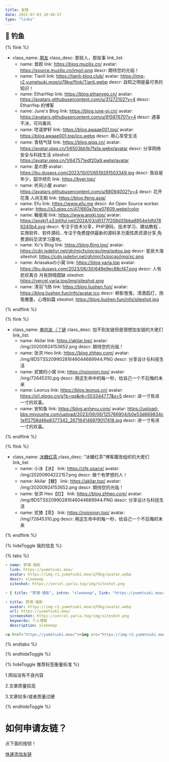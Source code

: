 ```yaml
---
title: 友链
date: 2022-07-03 20:40:57
type: "links"
---
```


<div class="title-h2-a">
  <div class="title-h2-a-left">
    <h2 style="padding-top: 0;margin:0.6rem 0 0.6rem;">🎣 钓鱼</h2><a class="random-post-start" href="javascript:fetchRandomPost();"><i class="fa-solid fa-arrow-rotate-right"></i></a>
  </div>
</div>
<div id="random-post"></div>

<link rel="stylesheet" type="text/css" href="https://cdn.cbd.int/js-heo/moments/random-friends-post.css">

{% flink %}

- class_name: <a href="https://github.com/Flink">朋友</a>
  class_desc: 那些人，那些事
  link_list:
  - name: 昔颜
    link: https://blog.muzilix.cn/
    avatar: https://source.muzilix.cn/img/i.png
    descr: 期待您的光临！
  - name: Tianli
    link: https://tianli-blog.club/
    avatar: https://img-r2.yumetsuki.moe/q78kg/flink/Tianli.webp
    descr: 自知之明是最可贵的知识！
  - name: EthanYep
    link: https://blog.ethanyep.cn/
    avatar: https://avatars.githubusercontent.com/u/31272102?v=4
    descr: EthanYep 的博客
  - name: June's Blog
    link: https://blog.june-pj.cn/
    avatar: https://avatars.githubusercontent.com/u/91597670?v=4
    descr: 遇事不决，可问春风
  - name: 呓语梦轩
    link: https://blog.awaae001.top/
    avatar: https://blog.awaae001.top/ico.webp
    descr: 用心享受生活
  - name: 青桔气球
    link: https://blog.qjqq.cn/
    avatar: https://avatar.qjqq.cn/1/6503bb1b7fa1a.webp!avatar
    descr: 分享网络安全与科技生活
    siteshot: https://avatar.qjqq.cn/1/647571edf20a9.webp!avatar
  - name: 星の野
    avatar: https://bu.dusays.com/2023/10/01/6519291503349.jpg
    descr: 我自是年少，韶华倾负
    link: https://byer.top/
  - name: 听风小屋
    avatar: https://avatars.githubusercontent.com/u/68094002?v=4
    descr: 花开花落 人间无暇
    link: https://blog.ifeng.asia/
  - name: Efu
    link: https://www.efu.me
    descr: An Open Source worker.
    avatar: https://s3.qjqq.cn/47/660a7ece07609.webp!color
  - name: 翰星阁
    link: https://www.anxkj.top/
    avatar: https://anxkj1.s3.bitiful.net/2024/03/d5177f208d35bba8954e1dfd789240b4.svg
    descr: 专注于技术分享，PHP源码、技术学习、建站教程 、实用软件、软件源码...专注于免费提供最新的源码多方面性质资源分享,免费源码交流学习基地。
  - name: Xc's Blog
    link: https://blog.6ing.top/
    avatar: https://cdn.jsdelivr.net/gh/mjcfx/picgo/img/qqtou.jpg
    descr: 星辰大海
    siteshot: https://cdn.jsdelivr.net/gh/mjcfx/picgo/img/xc.png
  - name: Ariasakaの小窝
    link: https://blog.yaria.top
    avatar: https://bu.dusays.com/2023/06/30/649e9ec88cf47.png
    descr: 人有悲欢离合 月有阴晴圆缺
    siteshot: https://vercel.yaria.top/img/siteshot.png
  - name: 清羽飞扬
    link: https://blog.liushen.fun/
    avatar: https://blog.liushen.fun/info/avatar.ico
    descr: 柳影曳曳，清酒孤灯，扬笔撒墨，心境如霜
    siteshot: https://blog.liushen.fun/info/siteshot.jpg


{% endflink %}

{% flink %}

- class_name: <a href="https://github.com/Flink">单向友（？链</a>
  class_desc: 加不到友链但是很想加友链的大佬们
  link_list:
  - name: Akilar
    link: https://akilar.top/
    avatar: /img/20200924153652.png
    descr: 期待您的光临！
  - name: 张洪 Heo
    link: https://blog.zhheo.com/
    avatar: /img/8DSTSS20990281646044689944.PNG
    descr: 分享设计与科技生活
  - name: 贰猹的小窝
    link: https://noionion.top/
    avatar: /img/72645310.jpg
    descr: 用这生命中的每一秒，给自己一个不后悔的未来
  - name: Leonus
    link: https://blog.leonus.cn/
    avatar: https://q1.qlogo.cn/g?b=qq&nk=553344777&s=5
    descr: 进一寸有进一寸的欢喜。
  - name: 安知鱼
    link: https://blog.anheyu.com/
    avatar: https://upload-bbs.miyoushe.com/upload/2023/09/06/125766904/b0e53d669834c1e1f2758d46e8377342_267164146979017418.jpg
    descr: 进一寸有进一寸的欢喜。

{% endflink %}

<!-- 一个友链例子 -->

{% flink %}

- class_name: <a href="https://github.com/Rock-Candy-Tea">冰糖红茶 </a>
  class_desc: “冰糖红茶”博客魔改组织的大佬们
  link_list:
  - name: 小冰【冰】
    link: https://zfe.space/
    avatar: /img/20200904222157.png
    descr: 做个有梦想的人！
  - name: Akilar【糖】
    link: https://akilar.top/
    avatar: /img/20200924153652.png
    descr: 期待您的光临！
  - name: 张洪 Heo【红】
    link: https://blog.zhheo.com/
    avatar: /img/8DSTSS20990281646044689944.PNG
    descr: 分享设计与科技生活
  - name: 贰猹【茶】
    link: https://noionion.top/
    avatar: /img/72645310.jpg
    descr: 用这生命中的每一秒，给自己一个不后悔的未来

{% endflink %}

{% hideToggle 我的信息 %}

{% tabs  %}

<!-- tab Butterfly & MengD -->

```yaml
- name: 梦溯·镜影
  link: https://yumetsuki.moe/
  avatar: https://img-r2.yumetsuki.moe/q78kg/avatar.webp
  descr: sleeeeep
  siteshot: https://vercel.yaria.top/img/siteshot.png
```

<!-- endtab -->

<!-- tab fluid -->

```yaml
- { title: "梦溯·镜影", intro: "sleeeeep", link: "https://yumetsuki.moe/", image: "https://img-r2.yumetsuki.moe/q78kg/avatar.webp" }
```

<!-- endtab -->

<!-- tab volantis -->

```yaml
- title: 梦溯·镜影
  avatar: https://img-r2.yumetsuki.moe/q78kg/avatar.webp
  url: https://yumetsuki.moe/
  screenshot: https://vercel.yaria.top/img/siteshot.png
  keywords: 个人博客
  description: sleeeeep
```

<!-- endtab -->

<!-- tab html -->

```html
<a href="https://yumetsuki.moe/"><img src="https://img-r2.yumetsuki.moe/q78kg/avatar.webp" alt="avatar" />梦溯·镜影</a>
```

<!-- endtab -->

{% endtabs  %}

{% endhideToggle %}

{% hideToggle 推荐标签衡量标准 %}

1.网站没有不良内容

2.文章质量较高

3.文章较多/或者质量过硬

{% endhideToggle %}

<h1>如何申请友链？</h1>

点下面的按钮！

<script type="text/javascript" src="https://cdn.cbd.int/jquery/dist/jquery.min.js"></script>
<script src = "/js/randomFriend.js"></script>

<a href="javascript:void(0)" onclick="addflink()">快速添加友链</a>
